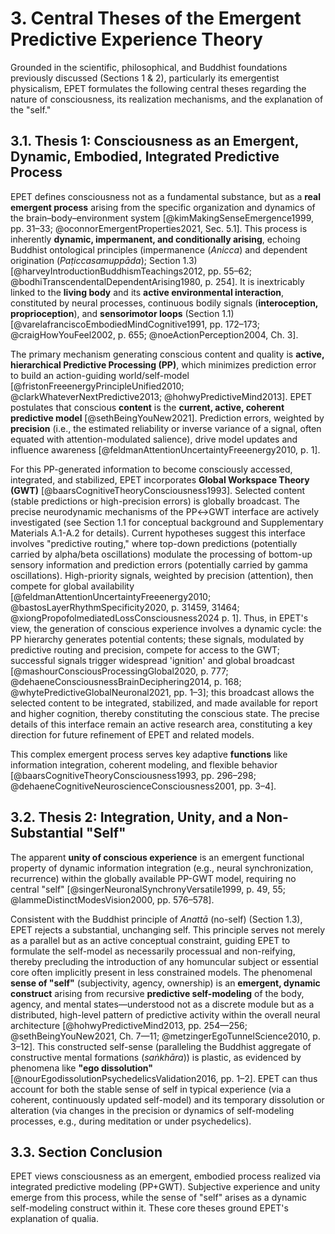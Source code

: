 # 3. Central Theses of the Emergent Predictive Experience Theory

Grounded in the scientific, philosophical, and Buddhist foundations previously discussed (Sections 1 & 2), particularly its emergentist physicalism, EPET formulates the following central theses regarding the nature of consciousness, its realization mechanisms, and the explanation of the "self."

## 3.1. Thesis 1: Consciousness as an Emergent, Dynamic, Embodied, Integrated Predictive Process

EPET defines consciousness not as a fundamental substance, but as a **real emergent process** arising from  the specific organization and dynamics of the brain–body–environment system [@kimMakingSenseEmergence1999, pp. 31–33; @oconnorEmergentProperties2021, Sec. 5.1]. This process is inherently **dynamic, impermanent, and conditionally arising**, echoing Buddhist ontological principles (impermanence (*Anicca*) and dependent origination (*Paṭiccasamuppāda*); Section 1.3) [@harveyIntroductionBuddhismTeachings2012, pp. 55–62; @bodhiTranscendentalDependentArising1980, p. 254]. It is inextricably linked to the **living body** and its **active environmental interaction**, constituted by neural processes, continuous bodily signals (**interoception, proprioception**), and **sensorimotor loops** (Section 1.1) [@varelafranciscoEmbodiedMindCognitive1991, pp. 172–173; @craigHowYouFeel2002, p. 655; @noeActionPerception2004, Ch. 3].

The primary mechanism generating conscious content and quality is **active, hierarchical Predictive Processing (PP)**, which minimizes prediction error to build an action-guiding world/self-model [@fristonFreeenergyPrincipleUnified2010; @clarkWhateverNextPredictive2013; @hohwyPredictiveMind2013]. EPET postulates that conscious **content** is the **current, active, coherent predictive model** [@sethBeingYouNew2021]. Prediction errors, weighted by **precision** (i.e., the estimated reliability or inverse variance of a signal, often equated with attention-modulated salience), drive model updates and influence awareness [@feldmanAttentionUncertaintyFreeenergy2010, p. 1].

For this PP-generated information to become consciously accessed, integrated, and stabilized, EPET incorporates **Global Workspace Theory (GWT)** [@baarsCognitiveTheoryConsciousness1993]. Selected content (stable predictions or high-precision errors) is globally broadcast. The precise neurodynamic mechanisms of the PP↔GWT interface are actively investigated (see Section 1.1 for conceptual background and Supplementary Materials A.1-A.2 for details). Current hypotheses suggest this interface involves "predictive routing," where top-down predictions (potentially carried by alpha/beta oscillations) modulate the processing of bottom-up sensory information and prediction errors (potentially carried by gamma oscillations). High-priority signals, weighted by precision (attention), then compete for global availability [@feldmanAttentionUncertaintyFreeenergy2010; @bastosLayerRhythmSpecificity2020, p. 31459, 31464; @xiongPropofolmediatedLossConsciousness2024 p. 1]. Thus, in EPET's view, the generation of conscious experience involves a dynamic cycle: the PP hierarchy generates potential contents; these signals, modulated by predictive routing and precision, compete for access to the GWT; successful signals trigger widespread 'ignition' and global broadcast [@mashourConsciousProcessingGlobal2020, p. 777; @dehaeneConsciousnessBrainDeciphering2014, p. 168; @whytePredictiveGlobalNeuronal2021, pp. 1–3]; this broadcast allows the selected content to be integrated, stabilized, and made available for report and higher cognition, thereby constituting the conscious state. The precise details of this interface remain an active research area, constituting a key direction for future refinement of EPET and related models.

This complex emergent process serves key adaptive **functions** like information integration, coherent modeling, and flexible behavior [@baarsCognitiveTheoryConsciousness1993, pp. 296–298; @dehaeneCognitiveNeuroscienceConsciousness2001, pp. 3–4].

## 3.2. Thesis 2: Integration, Unity, and a Non-Substantial "Self"

The apparent **unity of conscious experience** is an emergent functional property of dynamic information integration (e.g., neural synchronization, recurrence) within the globally available PP-GWT model, requiring no central "self" [@singerNeuronalSynchronyVersatile1999, p. 49, 55; @lammeDistinctModesVision2000, pp. 576–578].

Consistent with the Buddhist principle of *Anattā* (no-self) (Section 1.3), EPET rejects a substantial, unchanging self. This principle serves not merely as a parallel but as an active conceptual constraint, guiding EPET to formulate the self-model as necessarily processual and non-reifying, thereby precluding the introduction of any homuncular subject or essential core often implicitly present in less constrained models. The phenomenal **sense of "self"** (subjectivity, agency, ownership) is an **emergent, dynamic construct** arising from recursive **predictive self-modeling** of the body, agency, and mental states—understood not as a discrete module but as a distributed, high-level pattern of predictive activity within the overall neural architecture [@hohwyPredictiveMind2013, pp. 254—256; @sethBeingYouNew2021, Ch. 7—11; @metzingerEgoTunnelScience2010, p. 3–12]. This constructed self-sense (paralleling the Buddhist aggregate of constructive mental formations (*saṅkhāra*)) is plastic, as evidenced by phenomena like **"ego dissolution"** [@nourEgodissolutionPsychedelicsValidation2016, pp. 1–2]. EPET can thus account for both the stable sense of self in typical experience (via a coherent, continuously updated self-model) and its temporary dissolution or alteration (via changes in the precision or dynamics of self-modeling processes, e.g., during meditation or under psychedelics).

## 3.3. Section Conclusion

EPET views consciousness as an emergent, embodied process realized via integrated predictive modeling (PP+GWT). Subjective experience and unity emerge from this process, while the sense of "self" arises as a dynamic self-modeling construct within it. These core theses ground EPET's explanation of qualia.